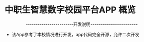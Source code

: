 # **中职生智慧数字校园平台APP 概览**

<p align="center">
  ------------------------开发说明------------------------
</p>

  * 该App参考了本校情况进行开发，app代码完全开源，允许二次开发
